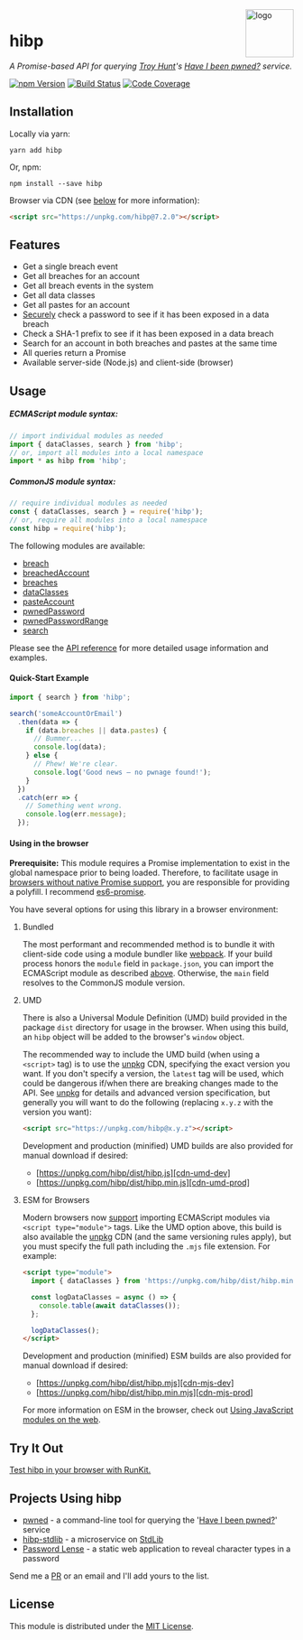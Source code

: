 <a href="https://wkovacs64.github.io/hibp">
  <img
    alt="logo"
    title="logo"
    src="https://wkovacs64.github.io/hibp/logo.png"
    align="right"
    width="85"
  />
</a>

# hibp

_A Promise-based API for querying [Troy Hunt][troy]'s [Have I been
pwned?][haveibeenpwned] service._

[![npm Version][npm-image]][npm-url] [![Build Status][travis-image]][travis-url]
[![Code Coverage][coverage-image]][coverage-url]

## Installation

Locally via yarn:

```shell
yarn add hibp
```

Or, npm:

```shell
npm install --save hibp
```

Browser via CDN (see [below](#using-in-the-browser) for more information):

```html
<script src="https://unpkg.com/hibp@7.2.0"></script>
```

## Features

- Get a single breach event
- Get all breaches for an account
- Get all breach events in the system
- Get all data classes
- Get all pastes for an account
- [Securely][search-by-range] check a password to see if it has been exposed in
  a data breach
- Check a SHA-1 prefix to see if it has been exposed in a data breach
- Search for an account in both breaches and pastes at the same time
- All queries return a Promise
- Available server-side (Node.js) and client-side (browser)

## Usage

##### ECMAScript module syntax:

```javascript
// import individual modules as needed
import { dataClasses, search } from 'hibp';
// or, import all modules into a local namespace
import * as hibp from 'hibp';
```

##### CommonJS module syntax:

```javascript
// require individual modules as needed
const { dataClasses, search } = require('hibp');
// or, require all modules into a local namespace
const hibp = require('hibp');
```

The following modules are available:

- [breach](API.md#breach)
- [breachedAccount](API.md#breachedaccount)
- [breaches](API.md#breaches)
- [dataClasses](API.md#dataclasses)
- [pasteAccount](API.md#pasteaccount)
- [pwnedPassword](API.md#pwnedpassword)
- [pwnedPasswordRange](API.md#pwnedpasswordrange)
- [search](API.md#search)

Please see the [API reference](API.md) for more detailed usage information and
examples.

#### Quick-Start Example

```javascript
import { search } from 'hibp';

search('someAccountOrEmail')
  .then(data => {
    if (data.breaches || data.pastes) {
      // Bummer...
      console.log(data);
    } else {
      // Phew! We're clear.
      console.log('Good news — no pwnage found!');
    }
  })
  .catch(err => {
    // Something went wrong.
    console.log(err.message);
  });
```

#### Using in the browser

**Prerequisite:** This module requires a Promise implementation to exist in the
global namespace prior to being loaded. Therefore, to facilitate usage in
[browsers without native Promise support][caniuse-promise], you are responsible
for providing a polyfill. I recommend [es6-promise][es6-promise].

You have several options for using this library in a browser environment:

1. Bundled

   The most performant and recommended method is to bundle it with client-side
   code using a module bundler like [webpack][webpack]. If your build process
   honors the `module` field in `package.json`, you can import the ECMAScript
   module as described [above](#usage). Otherwise, the `main` field resolves to
   the CommonJS module version.

1. UMD

   There is also a Universal Module Definition (UMD) build provided in the
   package `dist` directory for usage in the browser. When using this build, an
   `hibp` object will be added to the browser's `window` object.

   The recommended way to include the UMD build (when using a `<script>` tag) is
   to use the [unpkg][unpkg] CDN, specifying the exact version you want. If you
   don't specify a version, the `latest` tag will be used, which could be
   dangerous if/when there are breaking changes made to the API. See
   [unpkg][unpkg] for details and advanced version specification, but generally
   you will want to do the following (replacing `x.y.z` with the version you
   want):

   ```html
   <script src="https://unpkg.com/hibp@x.y.z"></script>
   ```

   Development and production (minified) UMD builds are also provided for manual
   download if desired:

   - [https://unpkg.com/hibp/dist/hibp.js][cdn-umd-dev]
   - [https://unpkg.com/hibp/dist/hibp.min.js][cdn-umd-prod]

1. ESM for Browsers

   Modern browsers now [support][caniuse-esm] importing ECMAScript modules via
   `<script type="module">` tags. Like the UMD option above, this build is also
   available the [unpkg][unpkg] CDN (and the same versioning rules apply), but
   you must specify the full path including the `.mjs` file extension. For
   example:

   ```html
   <script type="module">
     import { dataClasses } from 'https://unpkg.com/hibp/dist/hibp.min.mjs@x.y.z';

     const logDataClasses = async () => {
       console.table(await dataClasses());
     };

     logDataClasses();
   </script>
   ```

   Development and production (minified) ESM builds are also provided for manual
   download if desired:

   - [https://unpkg.com/hibp/dist/hibp.mjs][cdn-mjs-dev]
   - [https://unpkg.com/hibp/dist/hibp.min.mjs][cdn-mjs-prod]

   For more information on ESM in the browser, check out [Using JavaScript
   modules on the web][esm-primer].

## Try It Out

[Test hibp in your browser with RunKit.][runkit]

## Projects Using hibp

- [pwned][pwned] - a command-line tool for querying the '[Have I been
  pwned?][haveibeenpwned]' service
- [hibp-stdlib][hibp-stdlib] - a microservice on [StdLib][stdlib]
- [Password Lense][pwl] - a static web application to reveal character types in
  a password

Send me a [PR][pulls] or an email and I'll add yours to the list.

## License

This module is distributed under the [MIT License][license].

[npm-image]: https://img.shields.io/npm/v/hibp.svg?style=flat-square
[npm-url]: https://www.npmjs.com/package/hibp
[travis-image]:
  https://img.shields.io/travis/wKovacs64/hibp.svg?style=flat-square&branch=master
[travis-url]: https://travis-ci.org/wKovacs64/hibp
[coverage-image]:
  https://img.shields.io/coveralls/wKovacs64/hibp.svg?style=flat-square&branch=master
[coverage-url]: https://coveralls.io/github/wKovacs64/hibp?branch=master
[troy]: https://www.troyhunt.com
[haveibeenpwned]: https://haveibeenpwned.com
[search-by-range]:
  https://haveibeenpwned.com/API/v2#SearchingPwnedPasswordsByRange
[unpkg]: https://unpkg.com
[cdn-umd-dev]: https://unpkg.com/hibp/dist/hibp.js
[cdn-umd-prod]: https://unpkg.com/hibp/dist/hibp.min.js
[caniuse-esm]: https://caniuse.com/#feat=es6-module
[cdn-mjs-dev]: https://unpkg.com/hibp/dist/hibp.mjs
[cdn-mjs-prod]: https://unpkg.com/hibp/dist/hibp.min.mjs
[esm-primer]: https://developers.google.com/web/fundamentals/primers/modules
[webpack]: https://webpack.js.org
[caniuse-promise]: https://caniuse.com/#search=promise
[es6-promise]: https://github.com/stefanpenner/es6-promise
[runkit]: https://runkit.com/npm/hibp
[pwned]: https://github.com/wKovacs64/pwned
[pulls]: https://github.com/wKovacs64/hibp/pulls
[hibp-stdlib]: https://stdlib.com/@wKovacs64/lib/hibp
[stdlib]: https://stdlib.com
[pwl]: https://pwl.netlify.com/
[license]: https://github.com/wKovacs64/hibp/tree/master/LICENSE.txt

